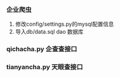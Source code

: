### 企业爬虫

1. 修改config/settings.py的mysql配置信息
2. 导入db/data.sql dao 数据库


### qichacha.py 企查查接口

### tianyancha.py 天眼查接口